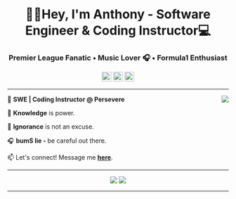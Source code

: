 <div align="center">
  <h1>👋🏻Hey, I'm Anthony - Software Engineer & Coding Instructor💻</h1>
</div>

<div align="center">
  <h3>Premier League <b>Fan</b>atic • Music Lover 🎧 • Formula<b>1</b> Enthusiast </h3>
</div>

<div align="center">
  <a href="#"><img src='https://api.visitorbadge.io/api/visitors?path=https%3A%2F%2Fgithub.com%2FanthonyBosek&countColor=%232ccce4&style=flat' height='22'></a>
  <a href="#"><img src='https://img.shields.io/github/followers/anthonyBosek?label=Followers&style=social' height='22'></a>
  <a href="#"><img src='https://img.shields.io/github/stars/anthonyBosek?style=social&label=Stars' height='22'></a>
</div>

---

<a href="#"><img src="https://github-readme-stats-sigma-five.vercel.app/api?username=anthonyBosek&count_private=true&show_icons=true&theme=dracula" align="right"></a>

💼 <b>SWE | Coding Instructor @ Persevere</b>

🌱 <b>Knowledge</b> is power.

🚫 <b>Ignorance</b> is not an excuse.

🎧 <b>bumS lie - </b> be careful out there.

📫 Let's connect! Message me <b>[here](anthony.bosek@gmail.com)</b>.

---

<p align="center">
  <a href="#"><img src="https://skillicons.dev/icons?i=,py,,flask,,postgres,,mysql,,vite,,react,,nodejs,,express,,mongodb,&perline=19&theme=dark" /></a>
  <a href="#"><img src="https://skillicons.dev/icons?i=,linux,,ubuntu,,bash,,github,,vscode,,d3,,graphql,,tailwind,,materialui,&perline=19&theme=dark" /></a>
</p>

---
<!--
<h1 align='center'>
  <a href="#"><img src="https://github-profile-summary-cards.vercel.app/api/cards/profile-details?username=anthonyBosek&count_private=true&theme=dracula" /></a>
</h1>

<h1 align='center'>
  <a href="#"><img src="https://github-readme-streak-stats.herokuapp.com/?user=anthonyBosek&theme=dracula" /></a>
</h1>
<h1 align='center'>
  <a href="#"><img src="https://github-readme-stats-sigma-five.vercel.app/api/top-langs/?username=anthonyBosek&layout=compact&langs_count=4&hide=procfile&theme=dracula" /></a>
</h1>
<p align='center'>
  <a href="#"><img src="https://github-profile-trophy.vercel.app/?username=anthonyBosek&column=4&margin-w=25&theme=dracula&title=Repositories,Reviews,PullRequest,Commits" /></a>
</p>

---
💼 <b>Software Engineer | Coding Instructor</b>
-->
